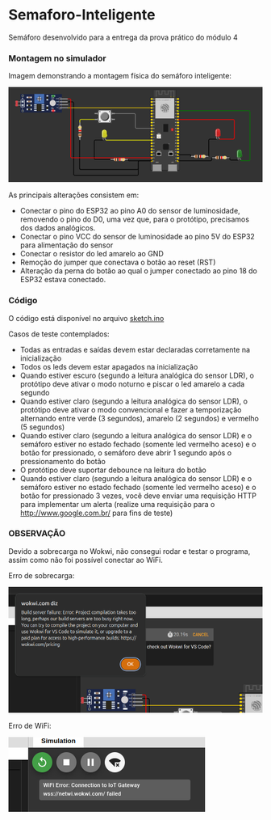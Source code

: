 # Semaforo-Inteligente
Semáforo desenvolvido para a entrega da prova prático do módulo 4


### Montagem no simulador

Imagem demonstrando a montagem física do semáforo inteligente:

![Montagem física](image.png)

As principais alterações consistem em:

- Conectar o pino do ESP32 ao pino A0 do sensor de luminosidade, removendo o pino do D0, uma vez que, para o protótipo, precisamos dos dados analógicos.
- Conectar o pino VCC do sensor de luminosidade ao pino 5V do ESP32 para alimentação do sensor
- Conectar o resistor do led amarelo ao GND
- Remoção do jumper que conectava o botão ao reset (RST)
- Alteração da perna do botão ao qual o jumper conectado ao pino 18 do ESP32 estava conectado.

### Código

O código está disponível no arquivo <a href="sketch.ino">sketch.ino</a>

Casos de teste contemplados:

- Todas as entradas e saídas devem estar declaradas corretamente na inicialização
- Todos os leds devem estar apagados na inicialização
- Quando estiver escuro (segundo a leitura analógica do sensor LDR), o protótipo deve ativar o modo noturno e piscar o led amarelo a cada segundo
- Quando estiver claro (segundo a leitura analógica do sensor LDR), o protótipo deve ativar o modo convencional e fazer a temporização alternando entre verde (3 segundos), amarelo (2 segundos) e vermelho (5 segundos)
- Quando estiver claro (segundo a leitura analógica do sensor LDR) e o semáforo estiver no estado fechado (somente led vermelho aceso) e o botão for pressionado, o semáforo deve abrir 1 segundo após o pressionamento do botão
- O protótipo deve suportar debounce na leitura do botão 
- Quando estiver claro (segundo a leitura analógica do sensor LDR) e o semáforo estiver no estado fechado (somente led vermelho aceso) e o botão for pressionado 3 vezes, você deve enviar uma requisição HTTP para implementar um alerta (realize uma requisição para o http://www.google.com.br/ para fins de teste)

### OBSERVAÇÃO

Devido a sobrecarga no Wokwi, não consegui rodar e testar o programa, assim como não foi possível conectar ao WiFi.

Erro de sobrecarga:

![alt text](image-1.png)

Erro de WiFi:

![alt text](image-2.png)
